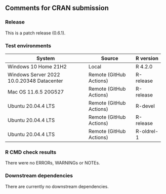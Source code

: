 ## Comments for CRAN submission

### Release

This is a patch release (0.6.1).

### Test environments

| System                                    | Source                  | R version  |
|-------------------------------------------|-------------------------|------------|
| Windows 10 Home 21H2                      | Local                   | R 4.2.0    |
| Windows Server 2022 10.0.20348 Datacenter | Remote (GitHub Actions) | R-release  |
| Mac OS 11.6.5 20G527                      | Remote (GitHub Actions) | R-release  |
| Ubuntu 20.04.4 LTS                        | Remote (GitHub Actions) | R-devel    |
| Ubuntu 20.04.4 LTS                        | Remote (GitHub Actions) | R-release  |
| Ubuntu 20.04.4 LTS                        | Remote (GitHub Actions) | R-oldrel-1 |

### R CMD check results

There were no ERRORs, WARNINGs or NOTEs.

### Downstream dependencies

There are currently no downstream dependencies.
